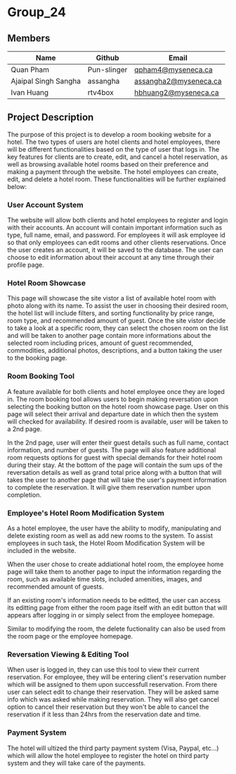 # Group_24

## Members
| Name                 | Github      | Email                       |
| -------------------- | ----------- | --------------------------- |
| Quan Pham            | Pun-slinger | qpham4@myseneca.ca          |
| Ajaipal Singh Sangha | assangha    | assangha2@myseneca.ca       |
| Ivan Huang           | rtv4box     | hbhuang2@myseneca.ca        |

## Project Description
The purpose of this project is to develop a room booking website for a hotel. The two types of users are hotel clients and hotel employees, there will be different functionalities based on the type of user that logs in. The key features for clients are to create, edit, and cancel a hotel reservation, as well as browsing available hotel rooms based on their preference and making a payment through the website. The hotel employees can create, edit, and delete a hotel room. These functionalities will be further explained below:

### User Account System
The website will allow both clients and hotel employees to register and login with their accounts. An account will contain important information such as type, full name, email, and password. 
For employees it will ask employee id so that only employees can edit rooms and other clients reservations. Once the user creates an account, it will be saved to the database. The user can choose to edit information about their account at any time through their profile page.

### Hotel Room Showcase
This page will showcase the site vistor a list of available hotel room with photo along with its name. To assist the user in choosing their desired room, the hotel list will include filters, and sorting functionality by price range, room type, and recommended amount of guest. Once the site vistor decide to take a look at a specific room, they can select the chosen room on the list and will be taken to another page contain more informations about the selected room including prices, amount of guest recommended, commodities, additional photos, descriptions, and a button taking the user to the booking page. 

### Room Booking Tool
A feature available for both clients and hotel employee once they are loged in. The room booking tool allows users to begin making reversation upon selecting the booking button on the hotel room showcase page. User on this page will select their arrival and departure date in which then the system will checked for availability. If desired room is available, user will be taken to a 2nd page.

In the 2nd page, user will enter their guest details such as full name, contact information, and number of guests. The page will also feature additional room requests options for guest with special demands for their hotel room during their stay. At the bottom of the page will contain the sum ups of the reversation details as well as grand total price along with a button that will takes the user to another page that will take the user's payment information to complete the reservation. It will give them reservation number upon completion.

### Employee's Hotel Room Modification System
As a hotel employee, the user have the ability to modify, manipulating and delete existing room as well as add new rooms to the system. To assist employees in such task, the Hotel Room Modification System will be included in the website. 

When the user chose to create addiational hotel room, the employee home page will take them to another page to input the information regarding the room, such as available time slots, included amenities, images, and recommended amount of guests. 

If an existing room's information needs to be editted, the user can access its editting page from either the room page itself with an edit button that will appears after logging in or simply select from the employee homepage.

Similar to modifying the room, the delete fuctionality can also be used from the room page or the employee homepage.

### Reversation Viewing & Editing Tool

When user is logged in, they can use this tool to view their current reservation. For employee, they will be entering client's reservation number which will be assigned to them upon successfull reservation. From there user can select edit to change their reservation. They will be asked same info which was asked while making reservation. They will also get cancel option to cancel their reservation but they won't be able to cancel the reservation if it less than 24hrs from the reservation date and time. 

### Payment System
The hotel will ultized the third party payment system (Visa, Paypal, etc...) which will allow the hotel employee to register the hotel on third party system and they will take care of the payments.

